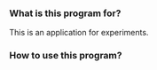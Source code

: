 ### What is this program for?
This is an application for experiments.

### How to use this program?

